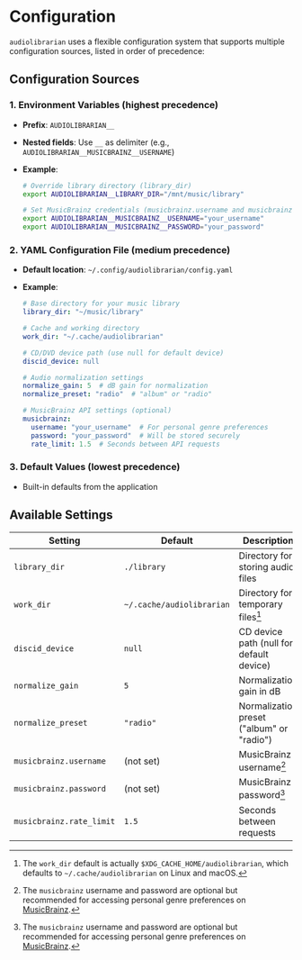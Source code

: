 # Configuration

`audiolibrarian` uses a flexible configuration system that supports multiple configuration sources,
listed in order of precedence:

## Configuration Sources

### 1. Environment Variables (highest precedence)

- **Prefix**: `AUDIOLIBRARIAN__`
- **Nested fields**: Use `__` as delimiter (e.g., `AUDIOLIBRARIAN__MUSICBRAINZ__USERNAME`)
- **Example**:

    ```bash
    # Override library directory (library_dir)
    export AUDIOLIBRARIAN__LIBRARY_DIR="/mnt/music/library"
  
    # Set MusicBrainz credentials (musicbrainz.username and musicbrainz.password)
    export AUDIOLIBRARIAN__MUSICBRAINZ__USERNAME="your_username"
    export AUDIOLIBRARIAN__MUSICBRAINZ__PASSWORD="your_password"
    ```

### 2. YAML Configuration File (medium precedence)

- **Default location**: `~/.config/audiolibrarian/config.yaml`
- **Example**:

    ```yaml
    # Base directory for your music library
    library_dir: "~/music/library"

    # Cache and working directory
    work_dir: "~/.cache/audiolibrarian"

    # CD/DVD device path (use null for default device)
    discid_device: null

    # Audio normalization settings
    normalize_gain: 5  # dB gain for normalization
    normalize_preset: "radio"  # "album" or "radio"

    # MusicBrainz API settings (optional)
    musicbrainz:
      username: "your_username"  # For personal genre preferences
      password: "your_password"  # Will be stored securely
      rate_limit: 1.5  # Seconds between API requests
    ```

### 3. Default Values (lowest precedence)

- Built-in defaults from the application

## Available Settings

| Setting                  | Default                   | Description                               |
|--------------------------|---------------------------|-------------------------------------------|
| `library_dir`            | `./library`               | Directory for storing audio files         |
| `work_dir`               | `~/.cache/audiolibrarian` | Directory for temporary files[^wd]        |
| `discid_device`          | `null`                    | CD device path (null for default device)  |
| `normalize_gain`         | `5`                       | Normalization gain in dB                  |
| `normalize_preset`       | `"radio"`                 | Normalization preset ("album" or "radio") |
| `musicbrainz.username`   | (not set)                 | MusicBrainz username[^mb]                 |
| `musicbrainz.password`   | (not set)                 | MusicBrainz password[^mb]                 |
| `musicbrainz.rate_limit` | `1.5`                     | Seconds between requests                  |

[^wd]: The `work_dir` default is actually `$XDG_CACHE_HOME/audiolibrarian`, which defaults
  to `~/.cache/audiolibrarian` on Linux and macOS.

[^mb]: The `musicbrainz` username and password are optional but recommended for accessing personal genre
  preferences on [MusicBrainz](https://musicbrainz.org/).
